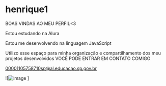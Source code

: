 # henrique1
BOAS VINDAS AO MEU PERFIL<3

  Estou estudando na Alura
  
Estou me desenvolvendo na linguagem JavaScript

Utilizo esse espaço para minha organização e compartilhamento dos meu projetos desenvolvidos
VOCÊ PODE ENTRAR EM CONTATO COMIGO 


00001105758710sp@al.educacao.sp.gov.br 


![![image](https://github.com/henrique1920/henrique1/assets/171103231/acbe172b-8193-45c0-a01d-00be822a184f)
]
